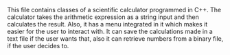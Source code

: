    This file contains classes of a scientific calculator programmed in C++. The calculator takes the arithmetic expression as a string input
and then calculates the result. Also, it has a menu integrated in it which makes it easier for the user to interact with.
It can save the calculations made in a text file if the user wants that, also it can retrieve numbers from a binary file, 
if the user decides to.
